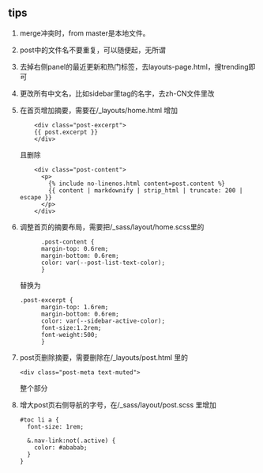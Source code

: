 ## tips

1. merge冲突时，from master是本地文件。

2. post中的文件名不要重复，可以随便起，无所谓

3. 去掉右侧panel的最近更新和热门标签，去layouts-page.html，搜trending即可

4. 更改所有中文名，比如sidebar里tag的名字，去zh-CN文件里改

5. 在首页增加摘要，需要在/_layouts/home.html 增加

   ```
       <div class="post-excerpt">
       {{ post.excerpt }}
       </div>
   ```

   且删除

   ```
       <div class="post-content">
         <p>
           {% include no-linenos.html content=post.content %}
           {{ content | markdownify | strip_html | truncate: 200 | escape }}
         </p>
       </div>
   ```

   

6. 调整首页的摘要布局，需要把/_sass/layout/home.scss里的

   

   ```
         .post-content {
         margin-top: 0.6rem;
         margin-bottom: 0.6rem;
         color: var(--post-list-text-color);
         }
   ```

   替换为

   ```
   .post-excerpt {
         margin-top: 1.6rem;
         margin-bottom: 0.6rem;
         color: var(--sidebar-active-color);
         font-size:1.2rem;
         font-weight:500;
         }
   ```

   

7. post页删除摘要，需要删除在/_layouts/post.html 里的

   ```
   <div class="post-meta text-muted">
   ```

   整个部分

8. 增大post页右侧导航的字号，在/_sass/layout/post.scss 里增加

   ```
   #toc li a {
     font-size: 1rem;
     
     &.nav-link:not(.active) {
       color: #ababab;
     }
   }
   ```

   

   <div class="post-meta text-muted">

